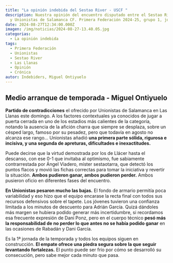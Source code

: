 ```yaml
---
title: "La opinión indebida del Sestao River - USCF "
description: Nuestra opinión del encuentro disputado entre el Sestao River Club
  y Unionistas de Salamanca CF. Primera Federación 2024-25, grupo 1, jornada 1
date: 2024-08-27T12:34:00.000Z
imagen: /img/noticias/2024-08-27-13.40.05.jpg
categorias:
  - La opinión indebida
tags:
  - Primera Federación
  - Unionistas
  - Sestao River
  - Las Llanas
  - Opinión
  - Crónica
autor: Indebiders, Miguel Ontiyuelo
---
```

## Medio arranque de temporada - Miguel Ontiyuelo

**Partido de contradicciones** el ofrecido por Unionistas de Salamanca en Las Llanas este domingo. A los factores contextuales ya conocidos de jugar a puerta cerrada en uno de los estadios más calientes de la categoría, notando la ausencia de la afición charra que siempre se desplaza, sobre un césped largo, famoso por su pesadez, pero que todavía en agosto no alcanza ese rango… Unionistas añadió **una primera parte sólida, rigurosa e incisiva, y una segunda de apreturas, dificultades e inexactitudes.**

Puede decirse que la virtud demostrada por los de Llácer hasta el descanso, con ese 0-1 que invitaba al optimismo, fue sabiamente contrarrestada por Ángel Viadero, míster sestaotarra, que detectó los puntos flacos y movió las fichas correctas para tomar la iniciativa y revertir la situación. **Ambos pudieron ganar, ambos pudieron perder.** Ambos pusieron oficio en diferentes fases del encuentro.

**En Unionistas pesaron mucho las bajas.** El fondo de armario permitía poca variabilidad y eso hizo que el equipo encarase la recta final con todos sus recursos defensivos sobre el tapete. Los jóvenes tuvieron una confianza limitada a los minutos de descuento para Adrián García. Quizá dándoles más margen se hubiera podido generar más incertidumbre, si recordamos esa frecuente expresión de Dani Ponz, pero en el cuerpo técnico **pesó más la responsabilidad de no perder lo que antes no se había podido ganar** en las ocasiones de Rabadán y Dani García.

Es la 1ª jornada de la temporada y todos los equipos siguen en construcción. **El empate ofrece una piedra segura sobre la que seguir levantando fortalezas.** El punto puede ser frío por cómo se desarrolló su consecución, pero sabe mejor cada minuto que pasa.
